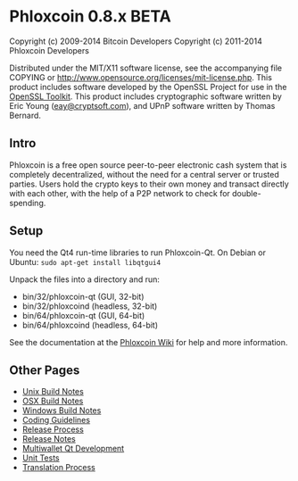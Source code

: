 Phloxcoin 0.8.x BETA
====================

Copyright (c) 2009-2014 Bitcoin Developers
Copyright (c) 2011-2014 Phloxcoin Developers

Distributed under the MIT/X11 software license, see the accompanying
file COPYING or http://www.opensource.org/licenses/mit-license.php.
This product includes software developed by the OpenSSL Project for use in the [OpenSSL Toolkit](http://www.openssl.org/). This product includes
cryptographic software written by Eric Young ([eay@cryptsoft.com](mailto:eay@cryptsoft.com)), and UPnP software written by Thomas Bernard.


Intro
---------------------
Phloxcoin is a free open source peer-to-peer electronic cash system that is
completely decentralized, without the need for a central server or trusted
parties.  Users hold the crypto keys to their own money and transact directly
with each other, with the help of a P2P network to check for double-spending.


Setup
---------------------
You need the Qt4 run-time libraries to run Phloxcoin-Qt. On Debian or Ubuntu:
	`sudo apt-get install libqtgui4`

Unpack the files into a directory and run:

- bin/32/phloxcoin-qt (GUI, 32-bit)
- bin/32/phloxcoind (headless, 32-bit)
- bin/64/phloxcoin-qt (GUI, 64-bit)
- bin/64/phloxcoind (headless, 64-bit)

See the documentation at the [Phloxcoin Wiki](http://phloxcoin.info)
for help and more information.


Other Pages
---------------------
- [Unix Build Notes](build-unix.md)
- [OSX Build Notes](build-osx.md)
- [Windows Build Notes](build-msw.md)
- [Coding Guidelines](coding.md)
- [Release Process](release-process.md)
- [Release Notes](release-notes.md)
- [Multiwallet Qt Development](multiwallet-qt.md)
- [Unit Tests](unit-tests.md)
- [Translation Process](translation_process.md)
